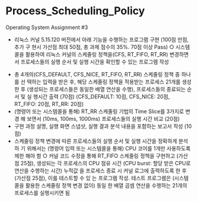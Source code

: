 # Process_Scheduling_Policy
Operating System Assignment #3

* 리눅스 커널 5.15.120 버전에서 아래 기능을 수행하는 프로그램 구현 (100점 만점, 추가 구 현시 가산점 최대 50점, 총 과제 점수의 35%. 70점 이상 Pass)
○ 시스템콜을 활용하여 리눅스 커널의 스케줄링 정책을(CFS, RT_FIFO, RT_RR) 변경하면서 프로세스들의 실행 순서 및 실행 시간을 확인할 수 있는 프로그램 작성
- 총 4개의(CFS_DEFAULT, CFS_NICE, RT_FIFO, RT_RR) 스케줄링 정책 중 하나를 선 택하는 입력을 받은 후, 해당 스케줄링 정책을 적용받는 프로세스 21개를 생성한 후 (생성되는 프로세스들은 동일한 배열 연산을 수행), 프로세스들의 종료되는 순서 및 실 행시간 출력 (70점) (CFS_DEFAULT: 10점, CFS_NICE: 20점, RT_FIFO: 20점, RT_RR: 20점)
- (명령어 또는 시스템콜을 통해) RT_RR 스케줄링 기법의 Time Slice를 3가지로 변경 해 보면서 (10ms, 100ms, 1000ms) 프로세스들의 실행 시간 비교 (20점)
- 구현 과정 설명, 실행 화면 스냅샷, 실행 결과 분석 내용을 포함하는 보고서 작성 (10 점)
- 스케줄링 정책 변경에 따른 프로세스들의 실행 순서 및 실행 시간을 정확하게 분석하 기 위해서는 (명령어 입력 또는 시스템콜을 통해) CPU 코어를 1개만 사용하도록 제한 해야 함
○ 커널 코드 수정을 통해 RT_FIFO 스케줄링 정책을 구현하고 (가산점 25점), 생성되는 각 프로세스의 CPU 점유 시간 (CPU burst: 할당 받은 CPU로 연산을 수행하는 시간) 누적값 을 프로세스 종료 시 커널 로그에 출력하도록 한 후 (가산점 25점), 이를 테스트할 수 있 는 프로그램 작성. 테스트 프로그램은 (시스템콜을 활용한 스케줄링 정책 변경 없이) 동일 한 배열 곱셈 연산을 수행하는 21개의 프로세스를 실행시키면 됨